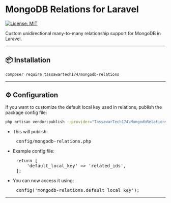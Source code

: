 # MongoDB Relations for Laravel

[![License: MIT](https://img.shields.io/badge/License-MIT-blue.svg)](LICENSE)

Custom unidirectional many-to-many relationship support for MongoDB in Laravel.

---

## 📦 Installation

```bash
composer require tassawartech174/mongodb-relations

```
---

## ⚙️ Configuration

If you want to customize the default local key used in relations, publish the package config file:

```bash
php artisan vendor:publish --provider="TassawarTech174\MongodbRelations\MongodbRelationsServiceProvider" --tag=mongodb-relations-config

```

- This will publish:

<pre>
    config/mongodb-relations.php
</pre>

- Example config file:

<pre>
    return [
        'default_local_key' => 'related_ids',
    ];
</pre>

- You can now access it using:

<pre>
    config('mongodb-relations.default_local_key');
</pre>

---